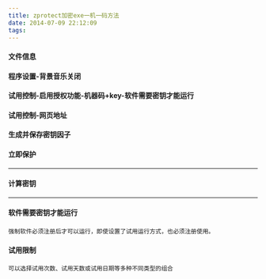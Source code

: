 ```yaml
---
title: zprotect加密exe一机一码方法
date: 2014-07-09 22:12:09
tags:
---
```

#### 文件信息

#### 程序设置-背景音乐关闭

#### 试用控制-启用授权功能-机器码+key-软件需要密钥才能运行

#### 试用控制-网页地址

#### 生成并保存密钥因子

#### 立即保护

---
#### 计算密钥

---
#### 软件需要密钥才能运行

```
强制软件必须注册后才可以运行，即使设置了试用运行方式，也必须注册使用。
```
#### 试用限制

```
可以选择试用次数、试用天数或试用日期等多种不同类型的组合
```
